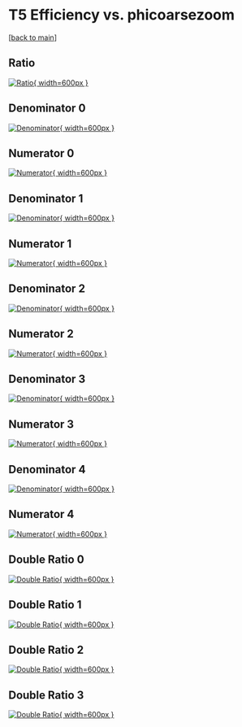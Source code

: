 # T5 Efficiency vs. phicoarsezoom

[[back to main](./)]



## Ratio

[![Ratio](../mtv/var/T5_loweta_211_1_eff_phicoarsezoom.png){ width=600px }](../mtv/var/T5_loweta_211_1_eff_phicoarsezoom.pdf)

## Denominator 0

[![Denominator](../mtv/den/T5_loweta_211_1_eff_phicoarsezoom_den0.png){ width=600px }](../mtv/den/T5_loweta_211_1_eff_phicoarsezoom_den0.pdf)

## Numerator 0

[![Numerator](../mtv/num/T5_loweta_211_1_eff_phicoarsezoom_num0.png){ width=600px }](../mtv/num/T5_loweta_211_1_eff_phicoarsezoom_num0.pdf)

## Denominator 1

[![Denominator](../mtv/den/T5_loweta_211_1_eff_phicoarsezoom_den1.png){ width=600px }](../mtv/den/T5_loweta_211_1_eff_phicoarsezoom_den1.pdf)

## Numerator 1

[![Numerator](../mtv/num/T5_loweta_211_1_eff_phicoarsezoom_num1.png){ width=600px }](../mtv/num/T5_loweta_211_1_eff_phicoarsezoom_num1.pdf)

## Denominator 2

[![Denominator](../mtv/den/T5_loweta_211_1_eff_phicoarsezoom_den2.png){ width=600px }](../mtv/den/T5_loweta_211_1_eff_phicoarsezoom_den2.pdf)

## Numerator 2

[![Numerator](../mtv/num/T5_loweta_211_1_eff_phicoarsezoom_num2.png){ width=600px }](../mtv/num/T5_loweta_211_1_eff_phicoarsezoom_num2.pdf)

## Denominator 3

[![Denominator](../mtv/den/T5_loweta_211_1_eff_phicoarsezoom_den3.png){ width=600px }](../mtv/den/T5_loweta_211_1_eff_phicoarsezoom_den3.pdf)

## Numerator 3

[![Numerator](../mtv/num/T5_loweta_211_1_eff_phicoarsezoom_num3.png){ width=600px }](../mtv/num/T5_loweta_211_1_eff_phicoarsezoom_num3.pdf)

## Denominator 4

[![Denominator](../mtv/den/T5_loweta_211_1_eff_phicoarsezoom_den4.png){ width=600px }](../mtv/den/T5_loweta_211_1_eff_phicoarsezoom_den4.pdf)

## Numerator 4

[![Numerator](../mtv/num/T5_loweta_211_1_eff_phicoarsezoom_num4.png){ width=600px }](../mtv/num/T5_loweta_211_1_eff_phicoarsezoom_num4.pdf)

## Double Ratio 0

[![Double Ratio](../mtv/ratio/T5_loweta_211_1_eff_phicoarsezoom_ratio0.png){ width=600px }](../mtv/ratio/T5_loweta_211_1_eff_phicoarsezoom_ratio0.pdf)

## Double Ratio 1

[![Double Ratio](../mtv/ratio/T5_loweta_211_1_eff_phicoarsezoom_ratio1.png){ width=600px }](../mtv/ratio/T5_loweta_211_1_eff_phicoarsezoom_ratio1.pdf)

## Double Ratio 2

[![Double Ratio](../mtv/ratio/T5_loweta_211_1_eff_phicoarsezoom_ratio2.png){ width=600px }](../mtv/ratio/T5_loweta_211_1_eff_phicoarsezoom_ratio2.pdf)

## Double Ratio 3

[![Double Ratio](../mtv/ratio/T5_loweta_211_1_eff_phicoarsezoom_ratio3.png){ width=600px }](../mtv/ratio/T5_loweta_211_1_eff_phicoarsezoom_ratio3.pdf)


